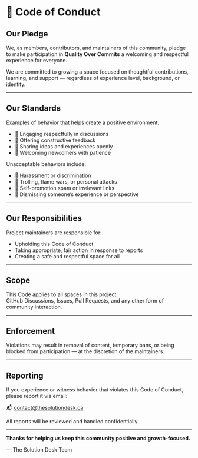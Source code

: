 # 📜 Code of Conduct

## Our Pledge

We, as members, contributors, and maintainers of this community, pledge to make participation in **Quality Over Commits** a welcoming and respectful experience for everyone.

We are committed to growing a space focused on thoughtful contributions, learning, and support — regardless of experience level, background, or identity.

---

## Our Standards

Examples of behavior that helps create a positive environment:

- 💬 Engaging respectfully in discussions
- 🙌 Offering constructive feedback
- 🧠 Sharing ideas and experiences openly
- 🤝 Welcoming newcomers with patience

Unacceptable behaviors include:

- 🚫 Harassment or discrimination
- 🚫 Trolling, flame wars, or personal attacks
- 🚫 Self-promotion spam or irrelevant links
- 🚫 Dismissing someone’s experience or perspective

---

## Our Responsibilities

Project maintainers are responsible for:

- Upholding this Code of Conduct
- Taking appropriate, fair action in response to reports
- Creating a safe and respectful space for all

---

## Scope

This Code applies to all spaces in this project:  
GitHub Discussions, Issues, Pull Requests, and any other form of community interaction.

---

## Enforcement

Violations may result in removal of content, temporary bans, or being blocked from participation — at the discretion of the maintainers.

---

## Reporting

If you experience or witness behavior that violates this Code of Conduct, please report it via email:

📬 [contact@thesolutiondesk.ca](mailto:contact@thesolutiondesk.ca)

All reports will be reviewed and handled confidentially.

---

**Thanks for helping us keep this community positive and growth-focused.**

— The Solution Desk Team
